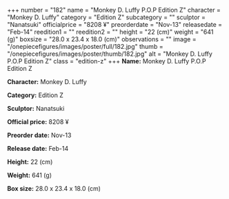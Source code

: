 +++
number = "182"
name = "Monkey D. Luffy P.O.P Edition Z"
character = "Monkey D. Luffy"
category = "Edition Z"
subcategory = ""
sculptor = "Nanatsuki"
officialprice = "8208 ¥"
preorderdate = "Nov-13"
releasedate = "Feb-14"
reedition1 = ""
reedition2 = ""
height = "22 (cm)"
weight = "641 (g)"
boxsize = "28.0 x 23.4 x 18.0 (cm)"
observations = ""
image = "/onepiecefigures/images/poster/full/182.jpg"
thumb = "/onepiecefigures/images/poster/thumb/182.jpg"
alt = "Monkey D. Luffy P.O.P Edition Z"
class = "edition-z"
+++
**Name:** Monkey D. Luffy P.O.P Edition Z

**Character:** Monkey D. Luffy

**Category:** Edition Z 

**Sculptor:** Nanatsuki

**Official price:** 8208 ¥

**Preorder date:** Nov-13

**Release date:** Feb-14

**Height:** 22 (cm)

**Weight:** 641 (g)

**Box size:** 28.0 x 23.4 x 18.0 (cm)
